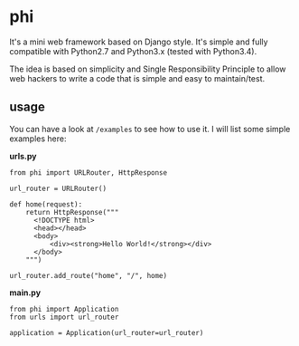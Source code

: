 # phi

It's a mini web framework based on Django style. It's simple and fully
compatible with Python2.7 and Python3.x (tested with Python3.4).

The idea is based on simplicity and Single Responsibility Principle to allow
web hackers to write a code that is simple and easy to maintain/test.

## usage

You can have a look at `/examples` to see how to use it. I will list some
simple examples here:

**urls.py**

```
from phi import URLRouter, HttpResponse

url_router = URLRouter()

def home(request):
    return HttpResponse("""
      <!DOCTYPE html>
      <head></head>
      <body>
          <div><strong>Hello World!</strong></div>
      </body>
    """)

url_router.add_route("home", "/", home)
```

**main.py**

```
from phi import Application
from urls import url_router

application = Application(url_router=url_router)
```
